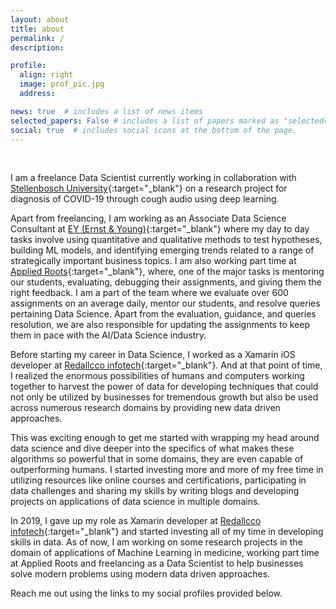```yaml
---
layout: about
title: about
permalink: /
description:

profile:
  align: right
  image: prof_pic.jpg
  address:

news: true  # includes a list of news items
selected_papers: False # includes a list of papers marked as "selected={true}"
social: true  # includes social icons at the bottom of the page.
---
```

<br>

I am a freelance Data Scientist currently working in collaboration with [Stellenbosch University](http://www.sun.ac.za/english){:target="\_blank"} on a research project for diagnosis of COVID-19 through cough audio using deep learning.

Apart from freelancing, I am working as an Associate Data Science Consultant at [EY (Ernst & Young)](https://www.ey.com/en_in){:target="\_blank"} where my day to day tasks involve using quantitative and qualitative methods to test hypotheses, building ML models, and identifying emerging trends related to a range of strategically important business topics. I am also working part time at [Applied Roots](https://www.appliedroots.com/){:target="\_blank"}, where, one of the major tasks is mentoring our students, evaluating, debugging their assignments, and giving them the right feedback.
I am a part of the team where we evaluate over 600 assignments on an average daily, mentor our students, and resolve queries pertaining Data Science.
Apart from the evaluation, guidance, and queries resolution, we are also responsible for updating the assignments to keep them in pace with the
AI/Data Science industry.

Before starting my career in Data Science, I worked as a Xamarin iOS developer at [Redallcco infotech](https://www.redaallco.com/){:target="\_blank"}.
And at that point of time, I realized the enormous possibilities of humans and computers working together to harvest the power of data for developing techniques that could not only be utilized by businesses for tremendous growth but also be used across numerous research domains by providing new data driven approaches.

This was exciting enough to get me started with wrapping my head around data science and dive deeper into the specifics of what makes these algorithms so powerful that in some domains, they are even capable of outperforming humans.
I started investing more and more of my free time in utilizing resources like online courses and certifications, participating in data challenges and sharing my skills by writing blogs and developing projects on applications of data science in multiple domains.

In 2019, I gave up my role as Xamarin developer at [Redallcco infotech](https://www.redaallco.com/){:target="\_blank"} and started investing all of my time in developing skills in data. As of now, I am working on some research projects in the domain of applications of Machine Learning in medicine, working part time at Applied Roots and freelancing as a Data Scientist to help businesses solve modern problems using modern data driven approaches.

<!-- Write your biography here. Tell the world about yourself. Link to your favorite [subreddit](http://reddit.com){:target="\_blank"}. You can put a picture in, too. The code is already in, just name your picture `prof_pic.jpg` and put it in the `img/` folder. -->

Reach me out using the links to my social profiles provided below.

<!-- Put your address / P.O. box / other info right below your picture. You can also disable any these elements by editing `profile` property of the YAML header of your `_pages/about.md`. Edit `_bibliography/papers.bib` and Jekyll will render your [publications page](/al-folio/publications/) automatically.

Link to your social media connections, too. This theme is set up to use [Font Awesome icons](http://fortawesome.github.io/Font-Awesome/){:target="\_blank"} and [Academicons](https://jpswalsh.github.io/academicons/){:target="\_blank"}, like the ones below. Add your Facebook, Twitter, LinkedIn, Google Scholar, or just disable all of them. -->
